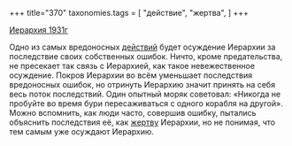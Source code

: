 +++
title="370"
taxonomies.tags = [
 "действие",
 "жертва",
]
+++

[Иерархия 1931г](/agni/1931)

Одно из самых вредоносных [действий](/tags/действие) будет осуждение Иерархии за последствие своих собственных ошибок. Ничто, кроме предательства, не пресекает так связь с Иерархией, как такое невежественное осуждение. Покров Иерархии во всём уменьшает последствия вредоносных ошибок, но отринуть Иерархию значит принять на себя весь поток последствий. Один опытный моряк советовал: «Никогда не пробуйте во время бури пересаживаться с одного корабля на другой». Можно вспомнить, как люди часто, совершив ошибку, пытались объяснить последствия её, как [жертву](/tags/жертва) Иерархии, но не понимая, что тем самым уже осуждают Иерархию.   

